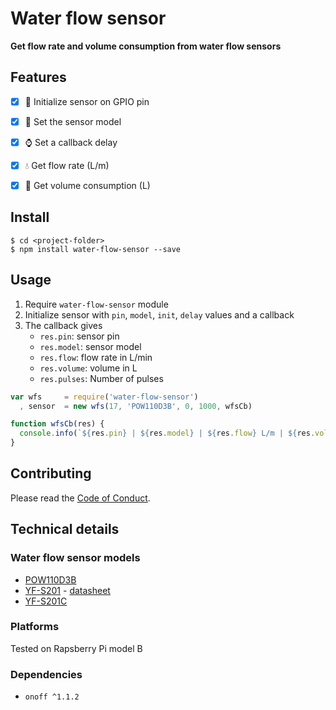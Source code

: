 # Water flow sensor

**Get flow rate and volume consumption from water flow sensors**


## Features

- [x] :electric_plug: Initialize sensor on GPIO pin
- [x] :articulated_lorry: Set the sensor model
- [x] :watch: Set a callback delay
- [x] :droplet: Get flow rate (L/m)
- [x] :baby_bottle: Get volume consumption (L)


## Install

```shell
$ cd <project-folder>
$ npm install water-flow-sensor --save
```


## Usage

1. Require `water-flow-sensor` module
2. Initialize sensor with `pin`, `model`, `init`, `delay` values and a callback
3. The callback gives
    * `res.pin`: sensor pin
    * `res.model`: sensor model
    * `res.flow`: flow rate in L/min
    * `res.volume`: volume in L
    * `res.pulses`: Number of pulses

```js
var wfs     = require('water-flow-sensor')
  , sensor  = new wfs(17, 'POW110D3B', 0, 1000, wfsCb)

function wfsCb(res) {
  console.info(`${res.pin} | ${res.model} | ${res.flow} L/m | ${res.volume} L | ${res.pulses}`)
}
```


## Contributing
Please read the [Code of Conduct]().


## Technical details

### Water flow sensor models

* [POW110D3B](http://wiki.seeedstudio.com/wiki/G1/2_Water_Flow_sensor)
* [YF-S201](http://www.hobbytronics.co.uk/yf-s201-water-flow-meter) - [datasheet](http://www.hobbytronics.co.uk/datasheets/sensors/YF-S201.pdf)
* [YF-S201C](http://digitalmeans.co.uk/shop/g0.5_water_flow_sensor_enclosure)

### Platforms

Tested on Rapsberry Pi model B


### Dependencies

* `onoff ^1.1.2`
